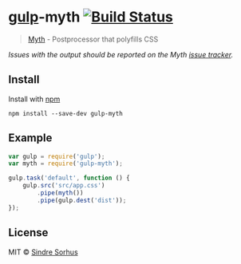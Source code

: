 # [gulp](https://github.com/wearefractal/gulp)-myth [![Build Status](https://secure.travis-ci.org/sindresorhus/gulp-myth.png?branch=master)](http://travis-ci.org/sindresorhus/gulp-myth)

> [Myth](https://github.com/segmentio/myth) - Postprocessor that polyfills CSS

*Issues with the output should be reported on the Myth [issue tracker](https://github.com/segmentio/myth).*


## Install

Install with [npm](https://npmjs.org/package/gulp-myth)

```
npm install --save-dev gulp-myth
```


## Example

```js
var gulp = require('gulp');
var myth = require('gulp-myth');

gulp.task('default', function () {
	gulp.src('src/app.css')
		.pipe(myth())
		.pipe(gulp.dest('dist'));
});
```


## License

MIT © [Sindre Sorhus](http://sindresorhus.com)
